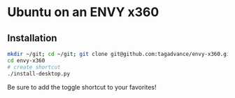 # Ubuntu on an ENVY x360

## Installation
```bash
mkdir ~/git; cd ~/git; git clone git@github.com:tagadvance/envy-x360.git
cd envy-x360
# create shortcut
./install-desktop.py
```

Be sure to add the toggle shortcut to your favorites!
